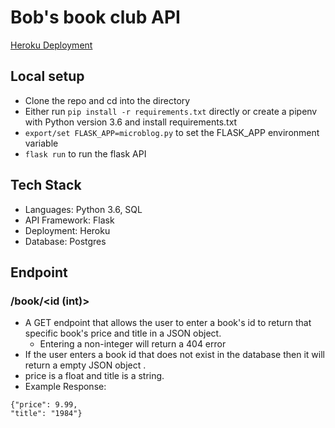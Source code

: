 # Bob's book club API
[Heroku Deployment](https://bobs-book-club.herokuapp.com/)
## Local setup

 - Clone the repo and cd into the directory
 - Either run `pip install -r requirements.txt` directly or create a pipenv with Python version 3.6 and install requirements.txt
 - `export/set FLASK_APP=microblog.py` to set the FLASK_APP environment variable
 - `flask run` to run the flask API

## Tech Stack

 - Languages: Python 3.6, SQL 
 - API Framework: Flask
 - Deployment: Heroku
 - Database: Postgres
 
## Endpoint
### /book/<id (int)>
 - A GET endpoint that allows the user to enter a book's id to return that specific book's price and title in a JSON object.
	 - Entering a non-integer will return a 404 error
 - If the user enters a book id that does not exist in the database then it will return a empty JSON object .
 - price is a float and title is a string.
 - Example Response:
 
```
{"price": 9.99,
"title": "1984"}
```
